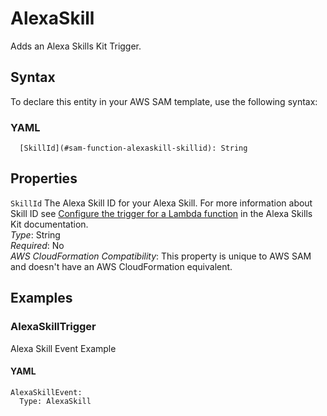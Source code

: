 # AlexaSkill<a name="sam-property-function-alexaskill"></a>

Adds an Alexa Skills Kit Trigger\.

## Syntax<a name="sam-property-function-alexaskill-syntax"></a>

To declare this entity in your AWS SAM template, use the following syntax:

### YAML<a name="sam-property-function-alexaskill-syntax.yaml"></a>

```
  [SkillId](#sam-function-alexaskill-skillid): String
```

## Properties<a name="sam-property-function-alexaskill-properties"></a>

 `SkillId`   <a name="sam-function-alexaskill-skillid"></a>
The Alexa Skill ID for your Alexa Skill\. For more information about Skill ID see [Configure the trigger for a Lambda function](https://developer.amazon.com/docs/custom-skills/host-a-custom-skill-as-an-aws-lambda-function.html#configuring-the-alexa-skills-kit-trigger) in the Alexa Skills Kit documentation\.  
*Type*: String  
*Required*: No  
*AWS CloudFormation Compatibility*: This property is unique to AWS SAM and doesn't have an AWS CloudFormation equivalent\.

## Examples<a name="sam-property-function-alexaskill--examples"></a>

### AlexaSkillTrigger<a name="sam-property-function-alexaskill--examples--alexaskilltrigger"></a>

Alexa Skill Event Example

#### YAML<a name="sam-property-function-alexaskill--examples--alexaskilltrigger--yaml"></a>

```
AlexaSkillEvent:
  Type: AlexaSkill
```